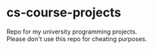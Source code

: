 # cs-course-projects
Repo for my university programming projects. <br>
Please don't use this repo for cheating purposes.
